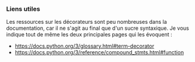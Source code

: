 ### Liens utiles

Les ressources sur les décorateurs sont peu nombreuses dans la documentation, car il ne s'agit au final que d'un sucre syntaxique.
Je vous indique tout de même les deux principales pages qui les évoquent :

* <https://docs.python.org/3/glossary.html#term-decorator>
* <https://docs.python.org/3/reference/compound_stmts.html#function>

